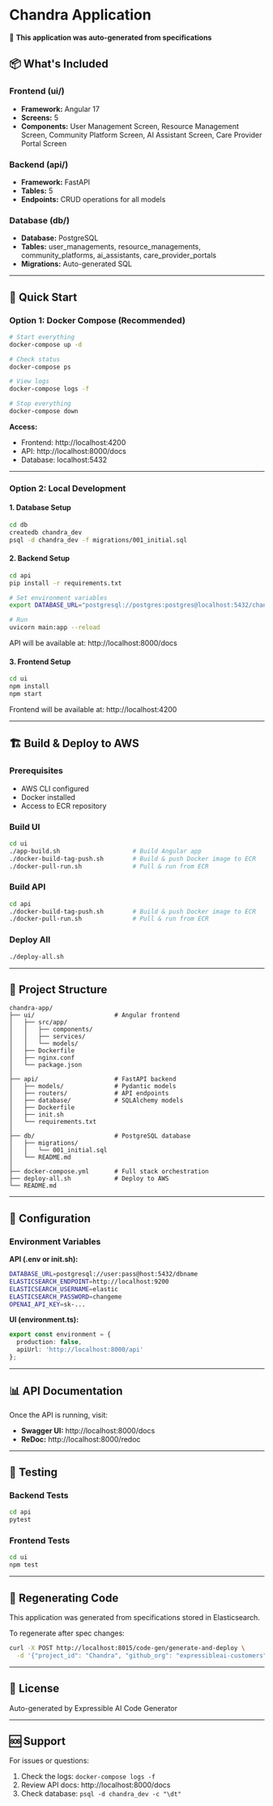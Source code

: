 # Chandra Application

🤖 **This application was auto-generated from specifications**

## 📦 What's Included

### Frontend (ui/)
- **Framework:** Angular 17
- **Screens:** 5
- **Components:** User Management Screen, Resource Management Screen, Community Platform Screen, AI Assistant Screen, Care Provider Portal Screen

### Backend (api/)
- **Framework:** FastAPI
- **Tables:** 5
- **Endpoints:** CRUD operations for all models

### Database (db/)
- **Database:** PostgreSQL
- **Tables:** user_managements, resource_managements, community_platforms, ai_assistants, care_provider_portals
- **Migrations:** Auto-generated SQL

---

## 🚀 Quick Start

### Option 1: Docker Compose (Recommended)

```bash
# Start everything
docker-compose up -d

# Check status
docker-compose ps

# View logs
docker-compose logs -f

# Stop everything
docker-compose down
```

**Access:**
- Frontend: http://localhost:4200
- API: http://localhost:8000/docs
- Database: localhost:5432

---

### Option 2: Local Development

#### 1. Database Setup

```bash
cd db
createdb chandra_dev
psql -d chandra_dev -f migrations/001_initial.sql
```

#### 2. Backend Setup

```bash
cd api
pip install -r requirements.txt

# Set environment variables
export DATABASE_URL="postgresql://postgres:postgres@localhost:5432/chandra_dev"

# Run
uvicorn main:app --reload
```

API will be available at: http://localhost:8000/docs

#### 3. Frontend Setup

```bash
cd ui
npm install
npm start
```

Frontend will be available at: http://localhost:4200

---

## 🏗️ Build & Deploy to AWS

### Prerequisites
- AWS CLI configured
- Docker installed
- Access to ECR repository

### Build UI

```bash
cd ui
./app-build.sh                    # Build Angular app
./docker-build-tag-push.sh        # Build & push Docker image to ECR
./docker-pull-run.sh              # Pull & run from ECR
```

### Build API

```bash
cd api
./docker-build-tag-push.sh        # Build & push Docker image to ECR
./docker-pull-run.sh              # Pull & run from ECR
```

### Deploy All

```bash
./deploy-all.sh
```

---

## 📁 Project Structure

```
chandra-app/
├── ui/                      # Angular frontend
│   ├── src/app/
│   │   ├── components/
│   │   ├── services/
│   │   └── models/
│   ├── Dockerfile
│   ├── nginx.conf
│   └── package.json
│
├── api/                     # FastAPI backend
│   ├── models/              # Pydantic models
│   ├── routers/             # API endpoints
│   ├── database/            # SQLAlchemy models
│   ├── Dockerfile
│   ├── init.sh
│   └── requirements.txt
│
├── db/                      # PostgreSQL database
│   ├── migrations/
│   │   └── 001_initial.sql
│   └── README.md
│
├── docker-compose.yml       # Full stack orchestration
├── deploy-all.sh            # Deploy to AWS
└── README.md
```

---

## 🔧 Configuration

### Environment Variables

**API (.env or init.sh):**
```bash
DATABASE_URL=postgresql://user:pass@host:5432/dbname
ELASTICSEARCH_ENDPOINT=http://localhost:9200
ELASTICSEARCH_USERNAME=elastic
ELASTICSEARCH_PASSWORD=changeme
OPENAI_API_KEY=sk-...
```

**UI (environment.ts):**
```typescript
export const environment = {
  production: false,
  apiUrl: 'http://localhost:8000/api'
};
```

---

## 📊 API Documentation

Once the API is running, visit:
- **Swagger UI:** http://localhost:8000/docs
- **ReDoc:** http://localhost:8000/redoc

---

## 🧪 Testing

### Backend Tests
```bash
cd api
pytest
```

### Frontend Tests
```bash
cd ui
npm test
```

---

## 🔄 Regenerating Code

This application was generated from specifications stored in Elasticsearch.

To regenerate after spec changes:

```bash
curl -X POST http://localhost:8015/code-gen/generate-and-deploy \
  -d '{"project_id": "Chandra", "github_org": "expressibleai-customers"}'
```

---

## 📝 License

Auto-generated by Expressible AI Code Generator

---

## 🆘 Support

For issues or questions:
1. Check the logs: `docker-compose logs -f`
2. Review API docs: http://localhost:8000/docs
3. Check database: `psql -d chandra_dev -c "\dt"`
